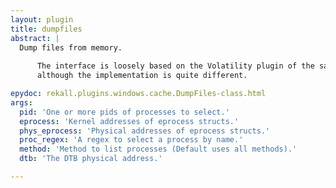 ```yaml
---
layout: plugin
title: dumpfiles
abstract: |
  Dump files from memory.
  
      The interface is loosely based on the Volatility plugin of the same name,
      although the implementation is quite different.

epydoc: rekall.plugins.windows.cache.DumpFiles-class.html
args:
  pid: 'One or more pids of processes to select.'
  eprocess: 'Kernel addresses of eprocess structs.'
  phys_eprocess: 'Physical addresses of eprocess structs.'
  proc_regex: 'A regex to select a process by name.'
  method: 'Method to list processes (Default uses all methods).'
  dtb: 'The DTB physical address.'

---
```


